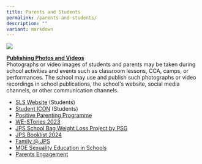 ```yaml
---
title: Parents and Students
permalink: /parents-and-students/
description: ""
variant: markdown
---
```

![](/images/Banner.png)

 <u><b>Publishing Photos and Videos</b></u>
 <br>Photographs or video images of students and parents may be taken during	school activities and events such as classroom lessons, CCA, camps,	or performances. The  school may use and publish such photographs or video recordings in school publications, the school's website, social media channels, or other communication channels.<br>
*   [SLS Website](https://vle.learning.moe.edu.sg/login) (Students)
*   [Student ICON](https://workspace.google.com/dashboard) (Students)
*   [Positive Parenting Programme](/files/JPS%202023%20L2%20Seminars.pdf)
* [WE-STories 2023](/others/westories/)
* [JPS School Bag Weight Loss Project by PSG](/files/School%20Bag%20Weight%20Loss%20Project.pdf)
*   [JPS Booklist 2024](/forms/JPS-Booklist-2024/)
*   [Family @ JPS](/partners/Family-Matters-at-JPS/)
*  [MOE Sexuality Education in Schools](/cce/programmes/moe-sexuality-education-in-schools/)
*   [Parents Engagement](/parents-engagement/)
